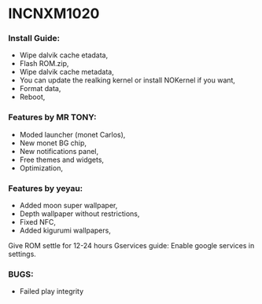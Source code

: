 # INCNXM1020
### Install Guide:

- Wipe dalvik cache etadata,
- Flash ROM.zip,
- Wipe dalvik cache metadata,
- You can update the realking kernel or install NOKernel if you want,
- Format data,
- Reboot,

### Features by MR TONY: 

- Moded launcher (monet Carlos),
- New monet BG chip,
- New notifications panel,
- Free themes and widgets,
- Optimization,

### Features by yeyau: 

- Added moon super wallpaper,
- Depth wallpaper without restrictions,
- Fixed NFC,
- Added kigurumi wallpapers,

Give ROM settle for 12-24 hours
Gservices guide: Enable google services in settings.

### BUGS:
- Failed play integrity

